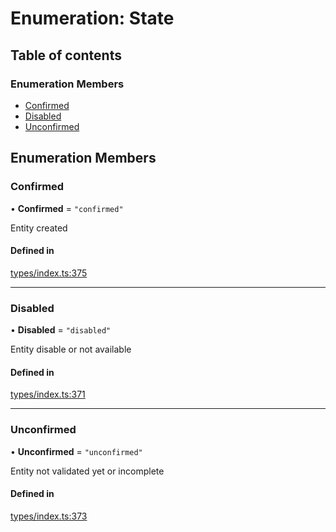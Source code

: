 # Enumeration: State

## Table of contents

### Enumeration Members

- [Confirmed](State.md#confirmed)
- [Disabled](State.md#disabled)
- [Unconfirmed](State.md#unconfirmed)

## Enumeration Members

### Confirmed

• **Confirmed** = ``"confirmed"``

Entity created

#### Defined in

[types/index.ts:375](https://github.com/nevermined-io/components-catalog/blob/92824c5/lib/src/types/index.ts#L375)

___

### Disabled

• **Disabled** = ``"disabled"``

Entity disable or not available

#### Defined in

[types/index.ts:371](https://github.com/nevermined-io/components-catalog/blob/92824c5/lib/src/types/index.ts#L371)

___

### Unconfirmed

• **Unconfirmed** = ``"unconfirmed"``

Entity not validated yet or incomplete

#### Defined in

[types/index.ts:373](https://github.com/nevermined-io/components-catalog/blob/92824c5/lib/src/types/index.ts#L373)

